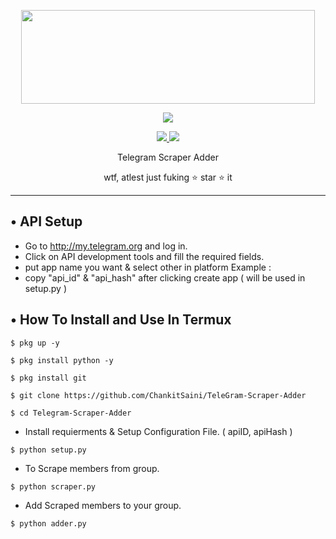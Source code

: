 <p align="center">
  <img src="https://1.bp.blogspot.com/-bMerZKbriRY/X0YzqiPFCsI/AAAAAAAAAP8/1GHlVlmMGcQsHu8cxeK1o5WkTe2VeXlDgCLcBGAsYHQ/s1652/Picture_20200826_152605754.jpg" width="470" height="150">
</p>

<p align="center"><img src="https://img.shields.io/badge/Version-1.01-brightgreen"></p>
<p align="center">
  <a href="https://github.com/ChankitSaini">
    <img src="https://img.shields.io/github/followers/ChankitSaini?label=Follow&style=social">
  </a>
  <a href="https://github.com/ChankitSaini/Telegram-Scraper-Adder">
    <img src="https://img.shields.io/github/stars/ChankitSaini/Telegram-Scraper-Adder?style=social">
  </a>
</p>
<p align="center">
  Telegram Scraper Adder
</p>
<p align="center">
  wtf, atlest just fuking ⭐ star ⭐ it
</p>

---

## • API Setup
* Go to http://my.telegram.org  and log in.
* Click on API development tools and fill the required fields.
* put app name you want & select other in platform Example :
* copy "api_id" & "api_hash" after clicking create app ( will be used in setup.py )

## • How To Install and Use In Termux

`$ pkg up -y`

`$ pkg install python -y`

`$ pkg install git`

`$ git clone https://github.com/ChankitSaini/TeleGram-Scraper-Adder`

`$ cd Telegram-Scraper-Adder`

* Install requierments & Setup Configuration File. ( apiID, apiHash )

`$ python setup.py`

* To Scrape members from group.

`$ python scraper.py`

* Add Scraped members to your group. 

`$ python adder.py`
